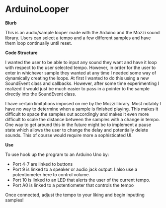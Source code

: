 # ArduinoLooper

**Blurb**

This is an audio/sample looper made with the Arduino and the Mozzi sound library.
Users can select a tempo and a few different samples and have them loop continually until reset.

**Code Structure**

I wanted the user to be able to input any sound they want and have it loop with respect to the user selected tempo.  However, in order for the user to enter in whichever sample they wanted at any time I needed some way of dynamically creating the loops.  At first I wanted to do this using a new SoundEvent class and callbacks.  However, after some time experimenting I realized it would just be much easier to pass in a pointer to the sample directly into the SoundEvent class.

I have certain limitations imposed on me by the Mozzi library.  Most notably I have no way to determine when a sample is finished playing.  This makes it difficult to space the samples out accordingly and makes it even more difficult to scale the distance between the samples with a change in tempo.  One way to get around this in the future might be to implement a pause state which allows the user to change the delay and potentially delete sounds.  This of course would require more a sophisticated UI.

**Use**

To use hook up the program to an Arduino Uno by:

  * Port 4-7 are linked to buttons
  * Port 9 is linked to a speaker or audio jack output.  I also use a potentiometer here to control volume.
  * Port 10 is linked to an LED that alerts the user of the current tempo.
  * Port A0 is linked to a potentiometer that controls the tempo

Once connected, adjust the tempo to your liking and begin inputting samples!
